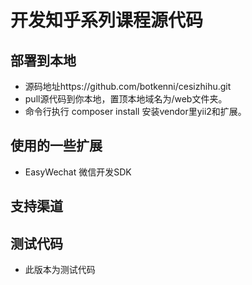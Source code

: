# 开发知乎系列课程源代码
## 部署到本地
- 源码地址https://github.com/botkenni/cesizhihu.git
- pull源代码到你本地，置顶本地域名为/web文件夹。
- 命令行执行 composer install 安装vendor里yii2和扩展。

## 使用的一些扩展
- EasyWechat 微信开发SDK

## 支持渠道

## 测试代码
- 此版本为测试代码
